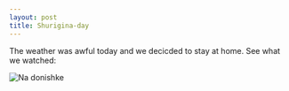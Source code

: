 ```yaml
---
layout: post
title: Shurigina-day
---
```


The weather was awful today and we decicded to stay at home. See what we watched:

![Na donishke](https://meduza.io/image/attachments/images/001/921/720/large/jcQjTDYzE6howCCSjSlzjQ.jpg)
